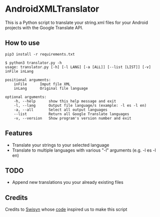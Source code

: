 # AndroidXMLTranslator
This is a Python script to translate your string.xml files for your Android projects with the Google Translate API.

## How to use
```
pip3 install -r requirements.txt
```

```
$ python3 translator.py -h
usage: translator.py [-h] [-l LANG] [-a [ALL]] [--list [LIST]] [-v] inFile inLang

positional arguments:
    inFile		Imput file XML
    inLang		Original file language

optional arguments:
    -h, --help		show this help message and exit
    -l, --lang		Output file language/s (example: -l es -l en)
    -a, --all		Select all output languages
    --list			Return all Google Translate languages
    -v, --version	Show program's version number and exit
```

## Features

 - Translate your strings to your selected language
 - Translate to multiple languages with various "-l" arguments (e.g. -l es -l en)

## TODO

 - Append new translations you your already existing files
 
## Credits
Credits to [Swisyn](https://github.com/Swisyn) whose [code](https://github.com/Swisyn/android-strings.xml-translator) inspired us to make this script
